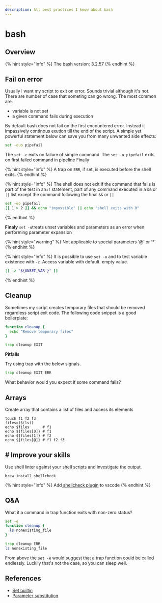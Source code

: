 ```yaml
---
description: All best practices I know about bash
---
```


# bash

## Overview

{% hint style="info" %}
The bash version: 3.2.57
{% endhint %}

## Fail on error

Usually I want my script to exit on error. Sounds trivial although it's not. There are number of case that someting can go wrong. The most common are:

* variable is not set
* a given command fails during execution

By default bash does not fail on the first encountered error. Instead it impassively continous exution till the end of the script. A simple yet powerful statement below can save you from many unwanted side effects:

```bash
set -euo pipefail
```

The `set -e` exits on failure of simple command. The `set -o pipefail` exits on first failed command in pipeline Finally  

{% hint style="info" %}
A trap on `ERR`, if set, is executed before the shell exits. 
{% endhint %}

{% hint style="info" %}
 The shell does not exit if the command that fails is part of the test in an`if` statement, part of any command executed in a `&&` or `||` list except the command following the final `&&` or `||`

```bash
set -eo pipefail
[[ 1 > 2 ]] && echo "impossible" || echo "shell exits with 0"
```
{% endhint %}

**Finaly** `set -u`treats unset variables and parameters as an error when performing parameter expansion

{% hint style="warning" %}
Not applicable to special parameters ‘@’ or ‘\*’
{% endhint %}

{% hint style="info" %}
It is possible to use `set -u` and to test variable existence with `-z.`Access variable with default. empty value.

```bash
[[ -z "${UNSET_VAR-}" ]] 
```
{% endhint %}



## Cleanup

Sometimes my script creates temporary files that should be removed regardless script exit code. The following code snippet is a good boilerplate:

```bash
function cleanup {
  echo "Remove temporary files"
}

trap cleanup EXIT
```

**Pitfalls**

Try using trap with the below signals. 

```bash
trap cleanup EXIT ERR
```

What behavior would you expect if some command fails?

## Arrays

Create array that contains a list of files and access its elements

```text
touch f1 f2 f3
files=($(ls))
echo $files      # f1
echo ${files[0]} # f1
echo ${files[1]} # f2
echo ${files[@]} # f1 f2 f3
```

## \# Improve your skills

Use shell linter against your shell scripts and investigate the output. 

```text
brew install shellcheck
```

{% hint style="info" %}
Add[ shellcheck plugin](https://marketplace.visualstudio.com/items?itemName=timonwong.shellcheck) to vscode
{% endhint %}

## Q&A

What it a command in trap function exits with non-zero status?

```bash
set -e 
function cleanup {
  ls nonexisting_file
}

trap cleanup ERR
ls nonexisting_file
```

From above the `set -e` would suggest that a trap function could be called endlessly. Luckily that's not the case, so you can sleep well.



## References

* [Set builtin](https://www.gnu.org/software/bash/manual/html_node/The-Set-Builtin.html#The-Set-Builtin)
* [Parameter substitution](https://tldp.org/LDP/abs/html/parameter-substitution.html)



